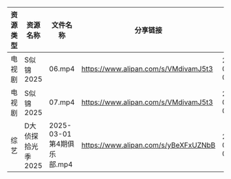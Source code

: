 | 资源类型 | 资源名称        | 文件名称                  | 分享链接                                 | 更新时间                |
| ---- | ----------- | --------------------- | ------------------------------------ | ------------------- |
| 电视剧  | S似锦2025     | 06.mp4                | https://www.alipan.com/s/VMdivamJ5t3 | 2025-03-03 00:06:55 |
| 电视剧  | S似锦2025     | 07.mp4                | https://www.alipan.com/s/VMdivamJ5t3 | 2025-03-03 00:06:55 |
| 综艺   | D大侦探拾光季2025 | 2025-03-01 第4期俱乐部.mp4 | https://www.alipan.com/s/yBeXFxUZNbB | 2025-03-03 00:08:08 |

